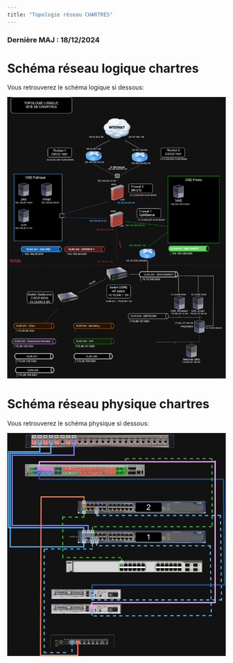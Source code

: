 ```yaml
---
title: "Topologie réseau CHARTRES"
---
```

### Dernière MAJ : 18/12/2024

# Schéma réseau logique chartres

Vous retrouverez le schéma logique si dessous:

![Schema_reseau](../images/schema_reseau.png)

# Schéma réseau physique chartres

Vous retrouverez le schéma physique si dessous:

![Schema_reseau](../images/Physique.png)